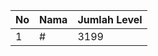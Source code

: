 | No | Nama            | Jumlah Level |
|----|-----------------|--------------|
| 1  | #    |    3199        |
